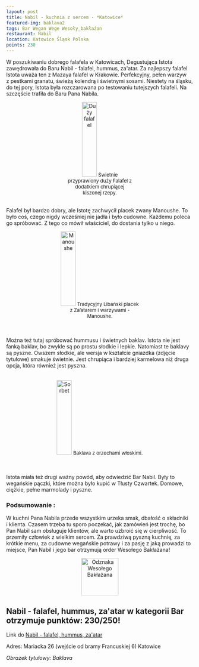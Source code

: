 ```yaml
---
layout: post
title: Nabil - kuchnia z sercem - *Katowice*
featured-img: baklava2
tags: Bar Wegan Wege Wesoły_bakłażan
restaurant: Nabil
location: Katowice Śląsk Polska
points: 230
---
```

W poszukiwaniu dobrego falafela w&nbsp;Katowicach, Degustująca Istota zawędrowała do
 Baru Nabil - falafel, hummus, za'atar.
Za najlepszy falafel Istota uważa ten z&nbsp;Mazaya falafel w&nbsp;Krakowie.
 Perfekcyjny, pełen warzyw z&nbsp;pestkami granatu, świeżą kolendrą i&nbsp;świetnymi sosami.
Niestety na śląsku, do tej pory, Istota była rozczarowana po testowaniu tutejszych falafeli.
Na szczęście trafiła do Baru Pana Nabila.

<center><div style="width:35%">
   <img src="{{site.img_url}}/assets/img/posts/falafel.jpg" alt="Duży falafel" height="200px" width="40px" />
   <font size="2">
        Świetnie przyprawiony duży Falafel z dodatkiem chrupiącej kiszonej rzepy.
   </font>
</div></center>
<br />

Falafel był bardzo dobry, ale Istotę zachwycił placek zwany Manoushe.
 To było coś, czego nigdy wcześniej nie jadła i&nbsp;było cudowne.
 Każdemu poleca go spróbować. Z&nbsp;tego co mówił właściciel, do dostania tylko u&nbsp;niego.
<center><div style="width:45%">
   <img src="{{site.img_url}}/assets/img/posts/manoushe.jpg" alt="Manoushe" height="200px" width="40px" />
   <font size="2">
Tradycyjny Libański placek z&nbsp;Za’atarem i&nbsp;warzywami - Manoushe.
   </font>
</div></center>
<br />&ensp;&ensp;&ensp;

Można też tutaj spróbować hummusu i&nbsp;świetnych baklav.
Istota nie jest fanką baklav, bo zwykle są po prostu słodkie i&nbsp;lepkie.
 Natomiast te baklavy są pyszne. Owszem słodkie, ale wersja w&nbsp;kształcie gniazdka (zdjęcie tytułowe) smakuje świetnie.
 Jest chrupiąca i&nbsp;bardziej karmelowa niż druga opcja, która również jest pyszna.
<br />&ensp;&ensp;&ensp;
<center><div style="width:55%">
   <img src="{{site.img_url}}/assets/img/posts/baklava.jpg" alt="Sorbet" height="200px" width="40px" />
   <font size="2">
    Baklava z&nbsp;orzechami włoskimi.
   </font>
</div></center>
<br />&ensp;&ensp;&ensp;

Istota miała też drugi ważny powód, aby odwiedzić Bar Nabil.
Były to wegańskie pączki, które można było kupić w&nbsp;Tłusty Czwartek.
Domowe, ciężkie, pełne marmolady i&nbsp;pyszne.

### Podsumowanie :
W kuchni Pana Nabila przede wszystkim urzeka smak, dbałość o&nbsp;składniki i&nbsp;klienta. Czasem trzeba tu sporo poczekać,
jak zamówień jest trochę, bo Pan Nabil sam obsługuje klientów, ale warto uzbroić się w&nbsp;cierpliwość.
To przemiły człowiek z&nbsp;wielkim sercem.
Za prawdziwą pyszną kuchnię, za krótkie menu, za cudowne wegańskie potrawy i&nbsp;za pasję z&nbsp;jaką prowadzi
to miejsce, Pan Nabil i&nbsp;jego bar otrzymują order Wesołego Bakłażana!
<center><div style="width:30%">
   <img src="{{site.img_url}}/assets/img/posts/odznaka.gif" alt="Odznaka Wesołego Bakłażana" height="100" width="auto" />
</div></center>

##  Nabil - falafel, hummus, za'atar w kategorii Bar otrzymuje punktów: **230/250!**
Link do [Nabil - falafel, hummus, za'atar]

Adres:
Mariacka 26 (wejście od bramy Francuskiej 6)
Katowice

_Obrazek tytułowy: Baklava_

[Nabil - falafel, hummus, za'atar]:https://www.facebook.com/falafel.nabil/


